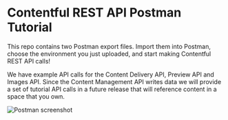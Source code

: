 # Contentful REST API Postman Tutorial
This repo contains two Postman export files. Import them into Postman, choose the environment you just uploaded, and start making Contentful REST API calls!

We have example API calls for the Content Delivery API, Preview API and Images API. Since the Content Management API writes data we will provide a set of tutorial API calls in a future release that will reference content in a space that you own.

![Postman screenshot](../postman.png)
